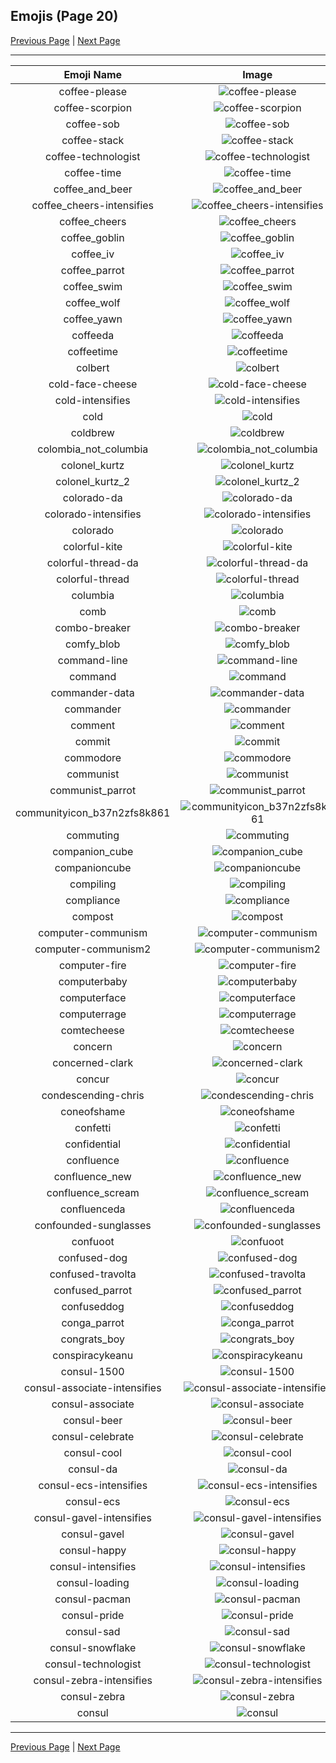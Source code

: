 
## Emojis (Page 20)

[Previous Page](/docs/hashicorp/page-c-0019.md)
  | [Next Page](/docs/hashicorp/page-c-0021.md)

<hr />

|Emoji Name|Image|
| :-: | :-: |
|coffee-please| ![coffee-please](/emojis/hashicorp/coffee-please.png)|
|coffee-scorpion| ![coffee-scorpion](/emojis/hashicorp/coffee-scorpion.png)|
|coffee-sob| ![coffee-sob](/emojis/hashicorp/coffee-sob.png)|
|coffee-stack| ![coffee-stack](/emojis/hashicorp/coffee-stack.png)|
|coffee-technologist| ![coffee-technologist](/emojis/hashicorp/coffee-technologist.png)|
|coffee-time| ![coffee-time](/emojis/hashicorp/coffee-time.gif)|
|coffee_and_beer| ![coffee_and_beer](/emojis/hashicorp/coffee_and_beer.png)|
|coffee_cheers-intensifies| ![coffee_cheers-intensifies](/emojis/hashicorp/coffee_cheers-intensifies.gif)|
|coffee_cheers| ![coffee_cheers](/emojis/hashicorp/coffee_cheers.png)|
|coffee_goblin| ![coffee_goblin](/emojis/hashicorp/coffee_goblin.jpg)|
|coffee_iv| ![coffee_iv](/emojis/hashicorp/coffee_iv.jpg)|
|coffee_parrot| ![coffee_parrot](/emojis/hashicorp/coffee_parrot.gif)|
|coffee_swim| ![coffee_swim](/emojis/hashicorp/coffee_swim.gif)|
|coffee_wolf| ![coffee_wolf](/emojis/hashicorp/coffee_wolf.png)|
|coffee_yawn| ![coffee_yawn](/emojis/hashicorp/coffee_yawn.png)|
|coffeeda| ![coffeeda](/emojis/hashicorp/coffeeda.png)|
|coffeetime| ![coffeetime](/emojis/hashicorp/coffeetime.png)|
|colbert| ![colbert](/emojis/hashicorp/colbert.gif)|
|cold-face-cheese| ![cold-face-cheese](/emojis/hashicorp/cold-face-cheese.png)|
|cold-intensifies| ![cold-intensifies](/emojis/hashicorp/cold-intensifies.gif)|
|cold| ![cold](/emojis/hashicorp/cold.gif)|
|coldbrew| ![coldbrew](/emojis/hashicorp/coldbrew.png)|
|colombia_not_columbia| ![colombia_not_columbia](/emojis/hashicorp/colombia_not_columbia.png)|
|colonel_kurtz| ![colonel_kurtz](/emojis/hashicorp/colonel_kurtz.png)|
|colonel_kurtz_2| ![colonel_kurtz_2](/emojis/hashicorp/colonel_kurtz_2.png)|
|colorado-da| ![colorado-da](/emojis/hashicorp/colorado-da.png)|
|colorado-intensifies| ![colorado-intensifies](/emojis/hashicorp/colorado-intensifies.gif)|
|colorado| ![colorado](/emojis/hashicorp/colorado.png)|
|colorful-kite| ![colorful-kite](/emojis/hashicorp/colorful-kite.png)|
|colorful-thread-da| ![colorful-thread-da](/emojis/hashicorp/colorful-thread-da.png)|
|colorful-thread| ![colorful-thread](/emojis/hashicorp/colorful-thread.png)|
|columbia| ![columbia](/emojis/hashicorp/columbia.png)|
|comb| ![comb](/emojis/hashicorp/comb.png)|
|combo-breaker| ![combo-breaker](/emojis/hashicorp/combo-breaker.png)|
|comfy_blob| ![comfy_blob](/emojis/hashicorp/comfy_blob.png)|
|command-line| ![command-line](/emojis/hashicorp/command-line.gif)|
|command| ![command](/emojis/hashicorp/command.png)|
|commander-data| ![commander-data](/emojis/hashicorp/commander-data.jpg)|
|commander| ![commander](/emojis/hashicorp/commander.gif)|
|comment| ![comment](/emojis/hashicorp/comment.png)|
|commit| ![commit](/emojis/hashicorp/commit.png)|
|commodore| ![commodore](/emojis/hashicorp/commodore.png)|
|communist| ![communist](/emojis/hashicorp/communist.png)|
|communist_parrot| ![communist_parrot](/emojis/hashicorp/communist_parrot.gif)|
|communityicon_b37n2zfs8k861| ![communityicon_b37n2zfs8k861](/emojis/hashicorp/communityicon_b37n2zfs8k861.png)|
|commuting| ![commuting](/emojis/hashicorp/commuting.png)|
|companion_cube| ![companion_cube](/emojis/hashicorp/companion_cube.png)|
|companioncube| ![companioncube](/emojis/hashicorp/companioncube.png)|
|compiling| ![compiling](/emojis/hashicorp/compiling.png)|
|compliance| ![compliance](/emojis/hashicorp/compliance.png)|
|compost| ![compost](/emojis/hashicorp/compost.png)|
|computer-communism| ![computer-communism](/emojis/hashicorp/computer-communism.jpg)|
|computer-communism2| ![computer-communism2](/emojis/hashicorp/computer-communism2.png)|
|computer-fire| ![computer-fire](/emojis/hashicorp/computer-fire.png)|
|computerbaby| ![computerbaby](/emojis/hashicorp/computerbaby.png)|
|computerface| ![computerface](/emojis/hashicorp/computerface.png)|
|computerrage| ![computerrage](/emojis/hashicorp/computerrage.gif)|
|comtecheese| ![comtecheese](/emojis/hashicorp/comtecheese.png)|
|concern| ![concern](/emojis/hashicorp/concern.jpg)|
|concerned-clark| ![concerned-clark](/emojis/hashicorp/concerned-clark.png)|
|concur| ![concur](/emojis/hashicorp/concur.png)|
|condescending-chris| ![condescending-chris](/emojis/hashicorp/condescending-chris.jpg)|
|coneofshame| ![coneofshame](/emojis/hashicorp/coneofshame.png)|
|confetti| ![confetti](/emojis/hashicorp/confetti.gif)|
|confidential| ![confidential](/emojis/hashicorp/confidential.png)|
|confluence| ![confluence](/emojis/hashicorp/confluence.png)|
|confluence_new| ![confluence_new](/emojis/hashicorp/confluence_new.png)|
|confluence_scream| ![confluence_scream](/emojis/hashicorp/confluence_scream.png)|
|confluenceda| ![confluenceda](/emojis/hashicorp/confluenceda.png)|
|confounded-sunglasses| ![confounded-sunglasses](/emojis/hashicorp/confounded-sunglasses.png)|
|confuoot| ![confuoot](/emojis/hashicorp/confuoot.gif)|
|confused-dog| ![confused-dog](/emojis/hashicorp/confused-dog.gif)|
|confused-travolta| ![confused-travolta](/emojis/hashicorp/confused-travolta.gif)|
|confused_parrot| ![confused_parrot](/emojis/hashicorp/confused_parrot.gif)|
|confuseddog| ![confuseddog](/emojis/hashicorp/confuseddog.gif)|
|conga_parrot| ![conga_parrot](/emojis/hashicorp/conga_parrot.gif)|
|congrats_boy| ![congrats_boy](/emojis/hashicorp/congrats_boy.jpg)|
|conspiracykeanu| ![conspiracykeanu](/emojis/hashicorp/conspiracykeanu.jpg)|
|consul-1500| ![consul-1500](/emojis/hashicorp/consul-1500.png)|
|consul-associate-intensifies| ![consul-associate-intensifies](/emojis/hashicorp/consul-associate-intensifies.gif)|
|consul-associate| ![consul-associate](/emojis/hashicorp/consul-associate.png)|
|consul-beer| ![consul-beer](/emojis/hashicorp/consul-beer.png)|
|consul-celebrate| ![consul-celebrate](/emojis/hashicorp/consul-celebrate.png)|
|consul-cool| ![consul-cool](/emojis/hashicorp/consul-cool.png)|
|consul-da| ![consul-da](/emojis/hashicorp/consul-da.png)|
|consul-ecs-intensifies| ![consul-ecs-intensifies](/emojis/hashicorp/consul-ecs-intensifies.gif)|
|consul-ecs| ![consul-ecs](/emojis/hashicorp/consul-ecs.png)|
|consul-gavel-intensifies| ![consul-gavel-intensifies](/emojis/hashicorp/consul-gavel-intensifies.gif)|
|consul-gavel| ![consul-gavel](/emojis/hashicorp/consul-gavel.png)|
|consul-happy| ![consul-happy](/emojis/hashicorp/consul-happy.png)|
|consul-intensifies| ![consul-intensifies](/emojis/hashicorp/consul-intensifies.gif)|
|consul-loading| ![consul-loading](/emojis/hashicorp/consul-loading.png)|
|consul-pacman| ![consul-pacman](/emojis/hashicorp/consul-pacman.gif)|
|consul-pride| ![consul-pride](/emojis/hashicorp/consul-pride.png)|
|consul-sad| ![consul-sad](/emojis/hashicorp/consul-sad.png)|
|consul-snowflake| ![consul-snowflake](/emojis/hashicorp/consul-snowflake.png)|
|consul-technologist| ![consul-technologist](/emojis/hashicorp/consul-technologist.png)|
|consul-zebra-intensifies| ![consul-zebra-intensifies](/emojis/hashicorp/consul-zebra-intensifies.gif)|
|consul-zebra| ![consul-zebra](/emojis/hashicorp/consul-zebra.png)|
|consul| ![consul](/emojis/hashicorp/consul.png)|

<hr/>

[Previous Page](/docs/hashicorp/page-c-0019.md)
  | [Next Page](/docs/hashicorp/page-c-0021.md)